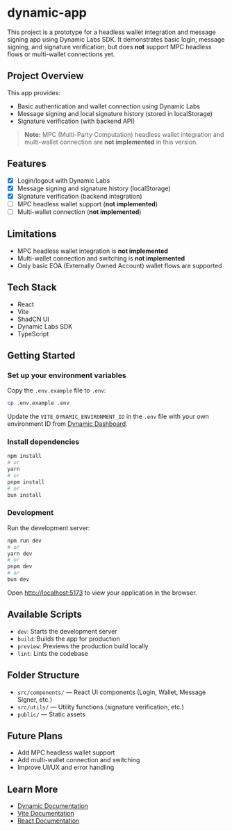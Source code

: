 # dynamic-app

This project is a prototype for a headless wallet integration and message signing app using Dynamic Labs SDK. It demonstrates basic login, message signing, and signature verification, but does **not** support MPC headless flows or multi-wallet connections yet.

## Project Overview

This app provides:
- Basic authentication and wallet connection using Dynamic Labs
- Message signing and local signature history (stored in localStorage)
- Signature verification (with backend API)

> **Note:** MPC (Multi-Party Computation) headless wallet integration and multi-wallet connection are **not implemented** in this version.

## Features

- [x] Login/logout with Dynamic Labs
- [x] Message signing and signature history (localStorage)
- [x] Signature verification (backend integration)
- [ ] MPC headless wallet support (**not implemented**)
- [ ] Multi-wallet connection (**not implemented**)

## Limitations

- MPC headless wallet integration is **not implemented**
- Multi-wallet connection and switching is **not implemented**
- Only basic EOA (Externally Owned Account) wallet flows are supported

## Tech Stack

- React
- Vite
- ShadCN UI
- Dynamic Labs SDK
- TypeScript

## Getting Started

### Set up your environment variables

Copy the `.env.example` file to `.env`:

```bash
cp .env.example .env
```

Update the `VITE_DYNAMIC_ENVIRONMENT_ID` in the `.env` file with your own environment ID from [Dynamic Dashboard](https://app.dynamic.xyz).

### Install dependencies

```bash
npm install
# or
yarn
# or
pnpm install
# or
bun install
```

### Development

Run the development server:

```bash
npm run dev
# or
yarn dev
# or
pnpm dev
# or
bun dev
```

Open [http://localhost:5173](http://localhost:5173) to view your application in the browser.

## Available Scripts

- `dev`: Starts the development server
- `build`: Builds the app for production
- `preview`: Previews the production build locally
- `lint`: Lints the codebase

## Folder Structure

- `src/components/` — React UI components (Login, Wallet, Message Signer, etc.)
- `src/utils/` — Utility functions (signature verification, etc.)
- `public/` — Static assets

## Future Plans

- Add MPC headless wallet support
- Add multi-wallet connection and switching
- Improve UI/UX and error handling

## Learn More

- [Dynamic Documentation](https://docs.dynamic.xyz)
- [Vite Documentation](https://vitejs.dev)
- [React Documentation](https://react.dev)
